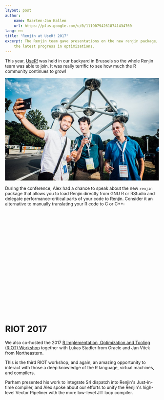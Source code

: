 ```yaml
---
layout: post
author: 
    name: Maarten-Jan Kallen
    url: https://plus.google.com/u/0/111907942618741434760
lang: en
title: "Renjin at UseR! 2017"
excerpt: The Renjin team gave presentations on the new renjin package, advances in S4 support in Renjin, and 
    the latest progress in optimizations.
---
```


This year, [UseR!](https://user2017.brussels/) was held in our backyard in Brussels so the whole Renjin team
was able to join. It was really terrific to see how much the R community continues to grow!

![Parham, Maarten-Jan and Alex](/assets/img/user-2017.jpg)
  
During the conference, Alex had a chance to speak about the new `renjin` package that allows you to load
Renjin directly from GNU R or RStudio and delegate performance-critical parts of your code to Renjin. 
Consider it an alternative to manually translating your R code to C or C++:

<script src="https://fast.wistia.com/embed/medias/ydheascr73.jsonp" async></script><script src="https://fast.wistia.com/assets/external/E-v1.js" async></script><div class="wistia_responsive_padding" style="padding:56.25% 0 0 0;position:relative;"><div class="wistia_responsive_wrapper" style="height:100%;left:0;position:absolute;top:0;width:100%;"><div class="wistia_embed wistia_async_ydheascr73 videoFoam=true" style="height:100%;width:100%">&nbsp;</div></div></div>
<br><br>

# RIOT 2017

We also co-hosted the 2017 [R Implementation, Optimization and Tooling (RIOT) Workshop](https://riotworkshop.github.io/) together with
Lukas Stadler from Oracle and Jan Vitek from Northeastern.

This is the third RIOT workshop, and again, an amazing opportunity to interact with those a deep knowledge of 
the R language, virtual machines, and compilers. 

Parham presented his work to integrate S4 dispatch into Renjin's Just-in-time compiler, and Alex spoke about our efforts to unify
the Renjin's high-level Vector Pipeliner with the more low-level JIT loop compiler.


